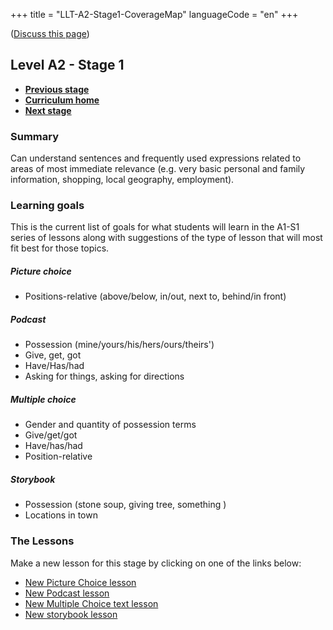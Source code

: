 +++
title = "LLT-A2-Stage1-CoverageMap"
languageCode = "en"
+++

([Discuss this page](/en/LLT-A2-Stage1-Talk))

## Level A2 - Stage 1

  - **[Previous stage](/en/LLT-A1-Stage3-CoverageMap)**
  - **[Curriculum home](/group/thelastlanguagetextbook/curriculum)**
  - **[Next stage](/en/LLT-A2-Stage2-CoverageMap)**

### Summary

Can understand sentences and frequently used expressions related to
areas of most immediate relevance (e.g. very basic personal and family
information, shopping, local geography, employment).

### Learning goals

This is the current list of goals for what students will learn in the
A1-S1 series of lessons along with suggestions of the type of lesson
that will most fit best for those topics.

##### Picture choice

  - Positions-relative (above/below, in/out, next to, behind/in front)

##### Podcast

  - Possession (mine/yours/his/hers/ours/theirs')
  - Give, get, got
  - Have/Has/had
  - Asking for things, asking for directions

##### Multiple choice

  - Gender and quantity of possession terms
  - Give/get/got
  - Have/has/had
  - Position-relative

##### Storybook

  - Possession (stone soup, giving tree, something )
  - Locations in town

### The Lessons

Make a new lesson for this stage by clicking on one of the links below:

  - [New Picture Choice
    lesson](https://wikiotics.org/new/flashcard_deck?template=picture_choice&tag=LLT&tag=A2-S1&tag=target-language:en)
  - [New Podcast
    lesson](https://wikiotics.org/new/flashcard_deck?template=podcast&tag=LLT&tag=A2-S1&tag=target-language:en)
  - [New Multiple Choice text
    lesson](https://wikiotics.org/new/flashcard_deck?template=phrase_choice&tag=LLT&tag=A2-S1&tag=target-language:en)
  - [New storybook
    lesson](https://wikiotics.org/new/flashcard_deck?template=storybook&tag=LLT&tag=A2-S1&tag=target-language:en)
